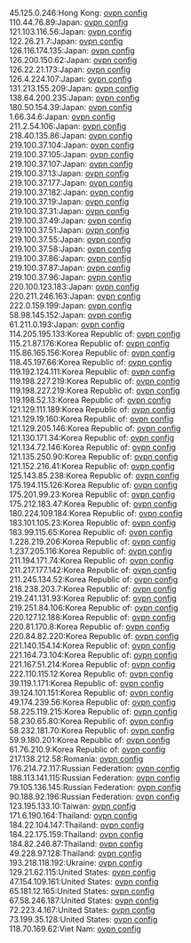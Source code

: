 45.125.0.246:Hong Kong: [ovpn config](vpn/45_125_0_246.ovpn)  
110.44.76.89:Japan: [ovpn config](vpn/110_44_76_89.ovpn)  
121.103.116.56:Japan: [ovpn config](vpn/121_103_116_56.ovpn)  
122.26.21.7:Japan: [ovpn config](vpn/122_26_21_7.ovpn)  
126.116.174.135:Japan: [ovpn config](vpn/126_116_174_135.ovpn)  
126.200.150.62:Japan: [ovpn config](vpn/126_200_150_62.ovpn)  
126.22.21.173:Japan: [ovpn config](vpn/126_22_21_173.ovpn)  
126.4.224.107:Japan: [ovpn config](vpn/126_4_224_107.ovpn)  
131.213.155.209:Japan: [ovpn config](vpn/131_213_155_209.ovpn)  
138.64.200.235:Japan: [ovpn config](vpn/138_64_200_235.ovpn)  
180.50.154.39:Japan: [ovpn config](vpn/180_50_154_39.ovpn)  
1.66.34.6:Japan: [ovpn config](vpn/1_66_34_6.ovpn)  
211.2.54.106:Japan: [ovpn config](vpn/211_2_54_106.ovpn)  
218.40.135.86:Japan: [ovpn config](vpn/218_40_135_86.ovpn)  
219.100.37.104:Japan: [ovpn config](vpn/219_100_37_104.ovpn)  
219.100.37.105:Japan: [ovpn config](vpn/219_100_37_105.ovpn)  
219.100.37.107:Japan: [ovpn config](vpn/219_100_37_107.ovpn)  
219.100.37.13:Japan: [ovpn config](vpn/219_100_37_13.ovpn)  
219.100.37.177:Japan: [ovpn config](vpn/219_100_37_177.ovpn)  
219.100.37.182:Japan: [ovpn config](vpn/219_100_37_182.ovpn)  
219.100.37.19:Japan: [ovpn config](vpn/219_100_37_19.ovpn)  
219.100.37.31:Japan: [ovpn config](vpn/219_100_37_31.ovpn)  
219.100.37.49:Japan: [ovpn config](vpn/219_100_37_49.ovpn)  
219.100.37.51:Japan: [ovpn config](vpn/219_100_37_51.ovpn)  
219.100.37.55:Japan: [ovpn config](vpn/219_100_37_55.ovpn)  
219.100.37.58:Japan: [ovpn config](vpn/219_100_37_58.ovpn)  
219.100.37.86:Japan: [ovpn config](vpn/219_100_37_86.ovpn)  
219.100.37.87:Japan: [ovpn config](vpn/219_100_37_87.ovpn)  
219.100.37.96:Japan: [ovpn config](vpn/219_100_37_96.ovpn)  
220.100.123.183:Japan: [ovpn config](vpn/220_100_123_183.ovpn)  
220.211.246.163:Japan: [ovpn config](vpn/220_211_246_163.ovpn)  
222.0.159.199:Japan: [ovpn config](vpn/222_0_159_199.ovpn)  
58.98.145.152:Japan: [ovpn config](vpn/58_98_145_152.ovpn)  
61.211.0.193:Japan: [ovpn config](vpn/61_211_0_193.ovpn)  
114.205.195.133:Korea Republic of: [ovpn config](vpn/114_205_195_133.ovpn)  
115.21.87.176:Korea Republic of: [ovpn config](vpn/115_21_87_176.ovpn)  
115.86.165.156:Korea Republic of: [ovpn config](vpn/115_86_165_156.ovpn)  
118.45.197.66:Korea Republic of: [ovpn config](vpn/118_45_197_66.ovpn)  
119.192.124.111:Korea Republic of: [ovpn config](vpn/119_192_124_111.ovpn)  
119.198.227.219:Korea Republic of: [ovpn config](vpn/119_198_227_219.ovpn)  
119.198.227.219:Korea Republic of: [ovpn config](vpn/119_198_227_219.ovpn)  
119.198.52.13:Korea Republic of: [ovpn config](vpn/119_198_52_13.ovpn)  
121.129.111.189:Korea Republic of: [ovpn config](vpn/121_129_111_189.ovpn)  
121.129.19.160:Korea Republic of: [ovpn config](vpn/121_129_19_160.ovpn)  
121.129.205.146:Korea Republic of: [ovpn config](vpn/121_129_205_146.ovpn)  
121.130.171.34:Korea Republic of: [ovpn config](vpn/121_130_171_34.ovpn)  
121.134.72.146:Korea Republic of: [ovpn config](vpn/121_134_72_146.ovpn)  
121.135.250.90:Korea Republic of: [ovpn config](vpn/121_135_250_90.ovpn)  
121.152.216.41:Korea Republic of: [ovpn config](vpn/121_152_216_41.ovpn)  
125.143.85.238:Korea Republic of: [ovpn config](vpn/125_143_85_238.ovpn)  
175.194.115.126:Korea Republic of: [ovpn config](vpn/175_194_115_126.ovpn)  
175.201.99.23:Korea Republic of: [ovpn config](vpn/175_201_99_23.ovpn)  
175.212.183.47:Korea Republic of: [ovpn config](vpn/175_212_183_47.ovpn)  
180.224.109.184:Korea Republic of: [ovpn config](vpn/180_224_109_184.ovpn)  
183.101.105.23:Korea Republic of: [ovpn config](vpn/183_101_105_23.ovpn)  
183.99.115.65:Korea Republic of: [ovpn config](vpn/183_99_115_65.ovpn)  
1.228.219.206:Korea Republic of: [ovpn config](vpn/1_228_219_206.ovpn)  
1.237.205.116:Korea Republic of: [ovpn config](vpn/1_237_205_116.ovpn)  
211.194.171.74:Korea Republic of: [ovpn config](vpn/211_194_171_74.ovpn)  
211.217.177.142:Korea Republic of: [ovpn config](vpn/211_217_177_142.ovpn)  
211.245.134.52:Korea Republic of: [ovpn config](vpn/211_245_134_52.ovpn)  
218.238.203.7:Korea Republic of: [ovpn config](vpn/218_238_203_7.ovpn)  
219.241.131.93:Korea Republic of: [ovpn config](vpn/219_241_131_93.ovpn)  
219.251.84.106:Korea Republic of: [ovpn config](vpn/219_251_84_106.ovpn)  
220.127.12.188:Korea Republic of: [ovpn config](vpn/220_127_12_188.ovpn)  
220.81.170.8:Korea Republic of: [ovpn config](vpn/220_81_170_8.ovpn)  
220.84.82.220:Korea Republic of: [ovpn config](vpn/220_84_82_220.ovpn)  
221.140.154.14:Korea Republic of: [ovpn config](vpn/221_140_154_14.ovpn)  
221.164.73.104:Korea Republic of: [ovpn config](vpn/221_164_73_104.ovpn)  
221.167.51.214:Korea Republic of: [ovpn config](vpn/221_167_51_214.ovpn)  
222.110.115.12:Korea Republic of: [ovpn config](vpn/222_110_115_12.ovpn)  
39.119.1.171:Korea Republic of: [ovpn config](vpn/39_119_1_171.ovpn)  
39.124.101.151:Korea Republic of: [ovpn config](vpn/39_124_101_151.ovpn)  
49.174.239.56:Korea Republic of: [ovpn config](vpn/49_174_239_56.ovpn)  
58.225.119.215:Korea Republic of: [ovpn config](vpn/58_225_119_215.ovpn)  
58.230.65.80:Korea Republic of: [ovpn config](vpn/58_230_65_80.ovpn)  
58.232.181.70:Korea Republic of: [ovpn config](vpn/58_232_181_70.ovpn)  
59.9.180.201:Korea Republic of: [ovpn config](vpn/59_9_180_201.ovpn)  
61.76.210.9:Korea Republic of: [ovpn config](vpn/61_76_210_9.ovpn)  
217.138.212.58:Romania: [ovpn config](vpn/217_138_212_58.ovpn)  
176.214.72.117:Russian Federation: [ovpn config](vpn/176_214_72_117.ovpn)  
188.113.141.115:Russian Federation: [ovpn config](vpn/188_113_141_115.ovpn)  
79.105.136.145:Russian Federation: [ovpn config](vpn/79_105_136_145.ovpn)  
90.188.92.196:Russian Federation: [ovpn config](vpn/90_188_92_196.ovpn)  
123.195.133.10:Taiwan: [ovpn config](vpn/123_195_133_10.ovpn)  
171.6.190.164:Thailand: [ovpn config](vpn/171_6_190_164.ovpn)  
184.22.104.147:Thailand: [ovpn config](vpn/184_22_104_147.ovpn)  
184.22.175.159:Thailand: [ovpn config](vpn/184_22_175_159.ovpn)  
184.82.246.87:Thailand: [ovpn config](vpn/184_82_246_87.ovpn)  
49.228.97.128:Thailand: [ovpn config](vpn/49_228_97_128.ovpn)  
193.218.118.192:Ukraine: [ovpn config](vpn/193_218_118_192.ovpn)  
129.21.62.115:United States: [ovpn config](vpn/129_21_62_115.ovpn)  
47.154.109.161:United States: [ovpn config](vpn/47_154_109_161.ovpn)  
65.181.12.165:United States: [ovpn config](vpn/65_181_12_165.ovpn)  
67.58.246.187:United States: [ovpn config](vpn/67_58_246_187.ovpn)  
72.223.4.167:United States: [ovpn config](vpn/72_223_4_167.ovpn)  
73.199.35.128:United States: [ovpn config](vpn/73_199_35_128.ovpn)  
118.70.169.62:Viet Nam: [ovpn config](vpn/118_70_169_62.ovpn)  
